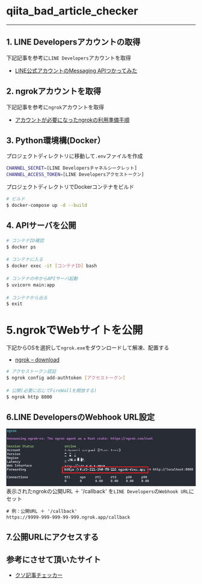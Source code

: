 # qiita_bad_article_checker
---

## 1. LINE Developersアカウントの取得
下記記事を参考に`LINE Developers`アカウントを取得
- [LINE公式アカウントのMessaging APIつかってみた](https://qiita.com/sugimon/items/6c54cb17864c5fd33ddc)

## 2. ngrokアカウントを取得
下記記事を参考に`ngrok`アカウントを取得
- [アカウントが必要になったngrokの利用準備手順](https://zenn.dev/protoout/articles/47-ngrok-setup-2022)

## 3. Python環境構(Docker）
プロジェクトディレクトリに移動して`.env`ファイルを作成
```bash
CHANNEL_SECRET=[LINE Developersチャネルシークレット]
CHANNEL_ACCESS_TOKEN=[LINE Developersアクセストークン]
```

プロジェクトディレクトリでDockerコンテナをビルド
```bash
# ビルド
$ docker-compose up -d --build
```

## 4. APIサーバを公開
```bash
# コンテナID確認
$ docker ps

# コンテナに入る
$ docker exec -it [コンテナID] bash

# コンテナの中からAPIサーバ起動
$ uvicorn main:app

# コンテナから出る
$ exit
```

# 5.ngrokでWebサイトを公開
下記からOSを選択して`ngrok.exe`をダウンロードして解凍、配置する
- [ngrok – download](https://ngrok.com/download)

```bash
# アクセストークン認証
$ ngrok config add-authtoken [アクセストークン]

# 公開(必要に応じてFireWallを開放する)
$ ngrok http 8000
```

## 6.LINE DevelopersのWebhook URL設定
![](imgs/2023-05-01-13-57-13.png)
表示されたngrokの公開URL ＋ '/callback' を`LINE Developers`の`Webhook URL`にセット
```
# 例：公開URL ＋ '/callback'
https://9999-999-999-99-999.ngrok.app/callback
```

## 7.公開URLにアクセスする


## 参考にさせて頂いたサイト
- [クソ記事チェッカー](https://qiita.com/watanabe-tsubasa/items/6904aa771276c554645e?utm_campaign=popular_items&utm_medium=twitter&utm_source=dlvr.it)
